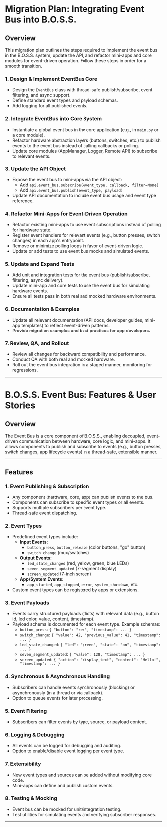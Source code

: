 # Migration Plan: Integrating Event Bus into B.O.S.S.

## Overview
This migration plan outlines the steps required to implement the event bus in the B.O.S.S. system, update the API, and refactor mini-apps and core modules for event-driven operation. Follow these steps in order for a smooth transition.

### 1. Design & Implement EventBus Core
- Design the `EventBus` class with thread-safe publish/subscribe, event filtering, and async support.
- Define standard event types and payload schemas.
- Add logging for all published events.

### 2. Integrate EventBus into Core System
- Instantiate a global event bus in the core application (e.g., in `main.py` or a core module).
- Refactor hardware abstraction layers (buttons, switches, etc.) to publish events to the event bus instead of calling callbacks or polling.
- Update core modules (AppManager, Logger, Remote API) to subscribe to relevant events.

### 3. Update the API Object
- Expose the event bus to mini-apps via the API object:
  - Add `api.event_bus.subscribe(event_type, callback, filter=None)`
  - Add `api.event_bus.publish(event_type, payload)`
- Update API documentation to include event bus usage and event type reference.

### 4. Refactor Mini-Apps for Event-Driven Operation
- Refactor existing mini-apps to use event subscriptions instead of polling for hardware state.
- Register event handlers for relevant events (e.g., button presses, switch changes) in each app's entrypoint.
- Remove or minimize polling loops in favor of event-driven logic.
- Update or add tests to use event bus mocks and simulated events.

### 5. Update and Expand Tests
- Add unit and integration tests for the event bus (publish/subscribe, filtering, async delivery).
- Update mini-app and core tests to use the event bus for simulating hardware events.
- Ensure all tests pass in both real and mocked hardware environments.

### 6. Documentation & Examples
- Update all relevant documentation (API docs, developer guides, mini-app templates) to reflect event-driven patterns.
- Provide migration examples and best practices for app developers.

### 7. Review, QA, and Rollout
- Review all changes for backward compatibility and performance.
- Conduct QA with both real and mocked hardware.
- Roll out the event bus integration in a staged manner, monitoring for regressions.

---

# B.O.S.S. Event Bus: Features & User Stories

## Overview
The Event Bus is a core component of B.O.S.S., enabling decoupled, event-driven communication between hardware, core logic, and mini-apps. It allows components to publish and subscribe to events (e.g., button presses, switch changes, app lifecycle events) in a thread-safe, extensible manner.

---

## Features

### 1. Event Publishing & Subscription
- Any component (hardware, core, app) can publish events to the bus.
- Components can subscribe to specific event types or all events.
- Supports multiple subscribers per event type.
- Thread-safe event dispatching.

### 2. Event Types
- Predefined event types include:
  - **Input Events:**
    - `button_press`, `button_release` (color buttons, "go" button)
    - `switch_change` (mux/switches)
  - **Output Events:**
    - `led_state_changed` (red, yellow, green, blue LEDs)
    - `seven_segment_updated` (7-segment display)
    - `screen_updated` (7-inch screen)
  - **App/System Events:**
    - `app_started`, `app_stopped`, `error`, `system_shutdown`, etc.
- Custom event types can be registered by apps or extensions.

### 3. Event Payloads
- Events carry structured payloads (dicts) with relevant data (e.g., button id, led color, value, content, timestamp).
- Payload schema is documented for each event type. Example schemas:
  - `button_press`: `{ "button": "red", "timestamp": ... }`
  - `switch_change`: `{ "value": 42, "previous_value": 41, "timestamp": ... }`
  - `led_state_changed`: `{ "led": "green", "state": "on", "timestamp": ... }`
  - `seven_segment_updated`: `{ "value": 128, "timestamp": ... }`
  - `screen_updated`: `{ "action": "display_text", "content": "Hello!", "timestamp": ... }`

### 4. Synchronous & Asynchronous Handling
- Subscribers can handle events synchronously (blocking) or asynchronously (in a thread or via callback).
- Option to queue events for later processing.

### 5. Event Filtering
- Subscribers can filter events by type, source, or payload content.

### 6. Logging & Debugging
- All events can be logged for debugging and auditing.
- Option to enable/disable event logging per event type.

### 7. Extensibility
- New event types and sources can be added without modifying core code.
- Mini-apps can define and publish custom events.

### 8. Testing & Mocking
- Event bus can be mocked for unit/integration testing.
- Test utilities for simulating events and verifying subscriber responses.

---


